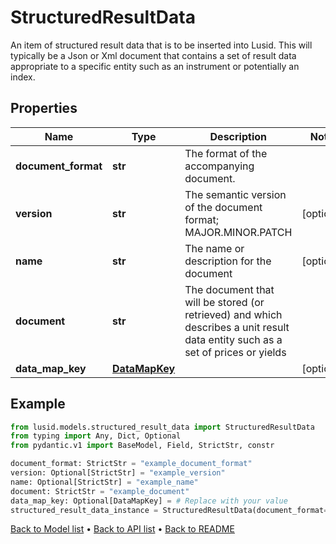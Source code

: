 # StructuredResultData

An item of structured result data that is to be inserted into Lusid. This will typically be a Json or Xml document that contains a set of result data appropriate to a specific entity such as an instrument or potentially an index.
## Properties
Name | Type | Description | Notes
------------ | ------------- | ------------- | -------------
**document_format** | **str** | The format of the accompanying document. | 
**version** | **str** | The semantic version of the document format; MAJOR.MINOR.PATCH | [optional] 
**name** | **str** | The name or description for the document | [optional] 
**document** | **str** | The document that will be stored (or retrieved) and which describes a unit result data entity such as a set of prices or yields | 
**data_map_key** | [**DataMapKey**](DataMapKey.md) |  | [optional] 
## Example

```python
from lusid.models.structured_result_data import StructuredResultData
from typing import Any, Dict, Optional
from pydantic.v1 import BaseModel, Field, StrictStr, constr

document_format: StrictStr = "example_document_format"
version: Optional[StrictStr] = "example_version"
name: Optional[StrictStr] = "example_name"
document: StrictStr = "example_document"
data_map_key: Optional[DataMapKey] = # Replace with your value
structured_result_data_instance = StructuredResultData(document_format=document_format, version=version, name=name, document=document, data_map_key=data_map_key)

```

[Back to Model list](../README.md#documentation-for-models) &#8226; [Back to API list](../README.md#documentation-for-api-endpoints) &#8226; [Back to README](../README.md)

